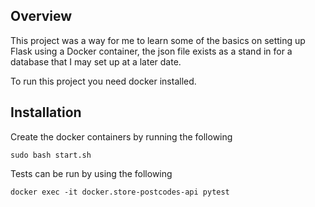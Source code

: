 ## Overview ##

This project was a way for me to learn some of the basics on setting up Flask using a Docker container, the json file exists as a stand in for a database that I may set up at a later date.

To run this project you need docker installed.

## Installation

Create the docker containers by running the following

`sudo bash start.sh`

Tests can be run by using the following

`docker exec -it docker.store-postcodes-api pytest`